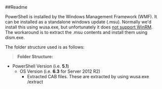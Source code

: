 ##Readme

PowerShell is installed by the Windows Management Framework (WMF). It can be installed as a standalone windows update (.msu).  Normally we'd install this using wusa.exe, but unfortunately it does [not support WinRM](https://support.microsoft.com/en-us/help/2773898/windows-update-standalone-installer-wusa-returns-0x5-error-access-deni). The workaround is to extract the .msu contents and install them using dism.exe.

The folder structure used is as follows:

> **Folder Structure:**

 - PowerShell Version (i.e. **5.1**)
	- OS Version (i.e. **6.3** for Server 2012 R2)
		- Extracted CAB files. These are extracted by using wusa.exe /extract 
	 
